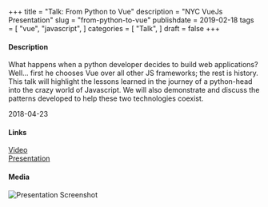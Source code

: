 +++
title = "Talk: From Python to Vue"
description = "NYC VueJs Presentation"
slug = "from-python-to-vue"
publishdate = 2019-02-18
tags = [
    "vue",
    "javascript",
]
categories = [
    "Talk",
]
draft = false
+++

#### Description

What happens when a python developer decides to build web applications? Well... first he chooses Vue over all other JS frameworks; the rest is history. This talk will highlight the lessons learned in the journey of a python-head into the crazy world of Javascript.
We will also demonstrate and discuss the patterns developed to help these two technologies coexist.

2018-04-23

#### Links

<div class="links">
    <i class="fas fa-camera"></i>
    <a href="https://www.youtube.com/watch?v=TCsCH9_brdA">Video</a>
    <br>
    <i class="fas fa-desktop"></i>
    <a href="https://docs.google.com/presentation/d/e/2PACX-1vRyBkFn8lneyXFtCSPOYPl1dNetuHFdvsT9yL9heY74qdbu9bcjCpM86A06TOnxggw0P5vSEEEQnMec/pub?start=true&loop=false&delayms=3000">Presentation</a>
</div>

#### Media

![Presentation Screenshot](/img/nyc-vuejs.png)
